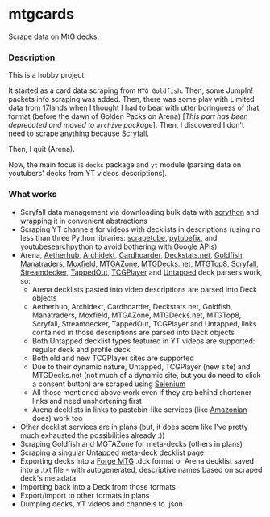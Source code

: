 # mtgcards
Scrape data on MtG decks.

### Description

This is a hobby project.

It started as a card data scraping from `MTG Goldfish`. Then, some JumpIn! packets info scraping 
was added. Then, there was some play with Limited data from [17lands](https://www.17lands.com) when 
I thought I had to bear with utter boringness of that format (before the dawn of Golden Packs on 
Arena) [_This part has been deprecated and moved to `archive` package_]. Then, I discovered I 
don't need to scrape anything because [Scryfall](https://scryfall.com).

Then, I quit (Arena).

Now, the main focus is `decks` package and `yt` module (parsing data on youtubers' decks from YT videos 
descriptions).

### What works

* Scryfall data management via downloading bulk data with 
  [scrython](https://github.com/NandaScott/Scrython) and wrapping it in convenient abstractions
* Scraping YT channels for videos with decklists in descriptions (using no less than three Python 
  libraries: [scrapetube](https://github.com/dermasmid/scrapetube), 
  [pytubefix](https://github.com/JuanBindez/pytubefix), and 
  [youtubesearchpython](https://github.com/alexmercerind/youtube-search-python) to avoid bothering 
  with Google APIs)
* Arena, [Aetherhub](https://aetherhub.com), [Archidekt](https://archidekt.com), [Cardhoarder](https://www.cardhoarder.com), 
  [Deckstats.net](https://deckstats.net), [Goldfish](https://www.mtggoldfish.com), [Manatraders](https://www.manatraders.com), 
  [Moxfield](https://www.moxfield.com), [MTGAZone](https://mtgazone.com), [MTGDecks.net](https://mtgdecks.net), 
  [MTGTop8](https://mtgtop8.com/index), [Scryfall](https://scryfall.com), 
  [Streamdecker](https://www.streamdecker.com/landing), [TappedOut](https://tappedout.net), 
  [TCGPlayer](https://infinite.tcgplayer.com) and [Untapped](https://mtga.untapped.gg) deck parsers 
  work, so:
    * Arena decklists pasted into video descriptions are parsed into Deck objects
    * Aetherhub, Archidekt, Cardhoarder, Deckstats.net, Goldfish, Manatraders, Moxfield, MTGAZone, 
      MTGDecks.net, MTGTop8, Scryfall, Streamdecker, TappedOut, TCGPlayer and Untapped, links 
      contained in those descriptions are parsed into Deck objects
    * Both Untapped decklist types featured in YT videos are supported: regular deck and profile deck
    * Both old and new TCGPlayer sites are supported
    * Due to their dynamic nature, Untapped, TCGPlayer (new site) and MTGDecks.net (not much of a 
      dynamic site, but you do need to click a consent button) are scraped using 
      [Selenium](https://github.com/SeleniumHQ/Selenium)
    * All those mentioned above work even if they are behind shortener links and need unshortening first
    * Arena decklists in links to pastebin-like services (like 
      [Amazonian](https://www.youtube.com/@Amazonian) does) work too
* Other decklist services are in plans (but, it does seem like I've pretty much exhausted the possibilities already :))
* Scraping Goldfish and MGTAZone for meta-decks (others in plans)
* Scraping a singular Untapped meta-deck decklist page
* Exporting decks into a [Forge MTG](https://github.com/Card-Forge/forge) .dck format or Arena 
  decklist saved into a .txt file - with autogenerated, descriptive names based on scraped deck's 
  metadata
* Importing back into a Deck from those formats
* Export/import to other formats in plans
* Dumping decks, YT videos and channels to .json

